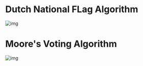 # Dutch National FLag Algorithm
![img](https://raw.githubusercontent.com/vishanthan8055/DSA-Preparation-TUF-/refs/heads/main/com.vis/src/com/vis/src/Step3_SolveProblemsOnArray/Medium/Images/Dutch%20National%20Flag%20Algo.jfif)
# Moore's Voting Algorithm
![img](https://raw.githubusercontent.com/vishanthan8055/DSA-Preparation-TUF-/refs/heads/main/com.vis/src/com/vis/src/Step3_SolveProblemsOnArray/Medium/Images/Moore's%20Voting%20Algo.jfif)
